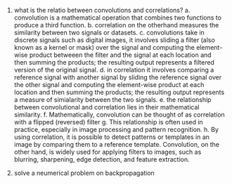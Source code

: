 1. what is the relatio between convolutions and correlations?
    a. convolution is a mathematical operation that combines two functions to produce a third function.
    b. correlation on the otherhand measures the similarity between two signals or datasets.
    c. convolutions take in discrete signals such as digital images, it involves sliding a filter (also known as a kernel or mask) over the signal and computing the element-wise product betweeen the filter and the signal at each location and then summing the products; the resulting output represents a filtered version of the original signal.
    d. in correlation it involves comparing a reference signal with another signal by sliding the reference signal over the other signal and computing the element-wise product at each location and then summing the products; the resulting output represents a measure of simialarity between the two signals.
    e. the relationship between convolutional and correlation lies in their mathematical similarity.
    f. Mathematically, convolution can be thought of as correlation with a flipped (reversed) filter
    g. This relationship is often used in practice, especially in image processing and pattern recognition.
    h. By using correlation, it is possible to detect patterns or templates in an image by comparing them to a reference template. Convolution, on the other hand, is widely used for applying filters to images, such as blurring, sharpening, edge detection, and feature extraction.

2. solve a neumerical problem on backpropagation
    